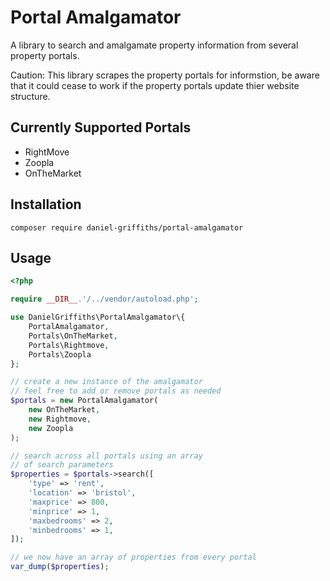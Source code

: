 # Portal Amalgamator

A library to search and amalgamate property information from several property portals.

Caution: This library scrapes the property portals for informstion, be aware that it could cease to work if the property portals update thier website structure.

## Currently Supported Portals

- RightMove
- Zoopla
- OnTheMarket

## Installation

```
composer require daniel-griffiths/portal-amalgamator
```

## Usage

```PHP
<?php

require __DIR__.'/../vendor/autoload.php';

use DanielGriffiths\PortalAmalgamator\{
	PortalAmalgamator,
	Portals\OnTheMarket,
	Portals\Rightmove,
	Portals\Zoopla
};

// create a new instance of the amalgamator
// feel free to add or remove portals as needed
$portals = new PortalAmalgamator(
    new OnTheMarket,
    new Rightmove,
    new Zoopla
);

// search across all portals using an array 
// of search parameters
$properties = $portals->search([
	'type' => 'rent',
	'location' => 'bristol',
	'maxprice' => 800,
	'minprice' => 1,
	'maxbedrooms' => 2,
	'minbedrooms' => 1,
]);

// we now have an array of properties from every portal
var_dump($properties);
```